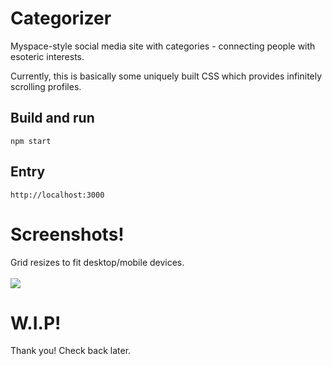 # Categorizer
Myspace-style social media site with categories - connecting people with esoteric interests.

Currently, this is basically some uniquely built CSS which provides infinitely scrolling profiles.

## Build and run
`npm start`

## Entry
`http://localhost:3000`

# Screenshots!
Grid resizes to fit desktop/mobile devices.<br><br>
<img src="https://i.ibb.co/c3GfQ0c/Screen-Shot-2022-01-09-at-1-50-45-AM.png">

# W.I.P!
Thank you! Check back later.
